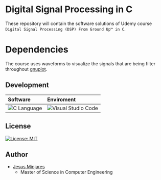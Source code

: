 # Digital Signal Processing in C 
These repository will contain the software solutions of Udemy course `Digital Signal Processing (DSP) From Ground Up™ in C`.

# Dependencies
The course uses waveforms to visualize the signals that are being filter throughout [gnuplot](http://www.gnuplot.info). 

## **Development**
|Software|Enviroment|
|  :---| :---| 
| ![C Language](https://img.shields.io/badge/Code-C-informational?style=flat&logo=C&color=003B57)| ![Visual Studio Code](https://img.shields.io/badge/Visual_Studio_Code-0078D4?style=flat&logo=visual%20studio%20code&logoColor=white&logoHeight=50&logoWidht=50) |

## **License**
[![License: MIT](https://img.shields.io/badge/License-MIT-yellow.svg)](https://opensource.org/licenses/MIT)

## **Author**
* [Jesus Minjares](https://github.com/jminjares4)
  * Master of Science in Computer Engineering